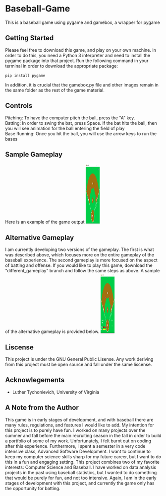 # Baseball-Game
This is a baseball game using pygame and gamebox, a wrapper for pygame

## Getting Started
Please feel free to download this game, and play on your own machine. In order to do this, you need a Python 3 interpreter and need to install the pygame package into that project. Run the following command in your terminal in order to download the appropriate package:
```
pip install pygame
```
In addition, it is crucial that the gamebox.py file and other images remain in the same folder as the rest of the game material. 

## Controls
Pitching: To have the computer pitch the ball, press the "A" key. <br />
Batting: In order to swing the bat, press Space. If the bat hits the ball, then you will see animation for the ball entering the field of play <br />
Base Running: Once you hit the ball, you will use the arrow keys to run the bases

## Sample Gameplay
Here is an example of the game output
<img src="https://github.com/dgp3sy/Baseball-Game/blob/master/sample_run_screenshot.PNG" width = 45 height = 193 />

## Alternative Gameplay
I am currently developing two versions of the gameplay. The first is what was described above, which focuses more on the entire gameplay of the baseball experience. The second gameplay is more focused on the aspect of batting and offense. If you would like to play this game, download the "different_gameplay" branch and follow the same steps as above. A sample of the alternative gameplay is provided below. 
<img src="https://github.com/dgp3sy/Baseball-Game/blob/different_gameplay/alternative_play.PNG" width = 45 height = 193 />


## Liscense
This project is under the GNU General Public Lisense. Any work deriving from this project must be open source and fall under the same liscense. 

## Acknowlegements
* Luther Tychonievich, University of Virginia

## A Note from the Author
This game is in early stages of development, and with baseball there are many rules, regulations, and features I would like to add. My intention for this project is to purely have fun. I worked on many projects over the summer and fall before the main recruiting season in the fall in order to build a portfolio of some of my work. Unfortunately, I felt burnt out on coding after this experience. Furthermore, I spent a semester in a very code intensive class, Advanced Software Development. I want to continue to keep my computer science skills sharp for my future career, but I want to do this in a fun and engaging setting. This project combines two of my favorite interests: Computer Science and Baseball. I have worked on data analysis projects in the past using baseball statistics, but I wanted to do something that would be purely for fun, and not too intensive. Again, I am in the early stages of development with this project, and currently the game only has the opportunity for batting. 


